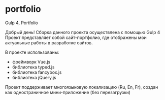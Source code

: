 # portfolio
Gulp 4, Portfolio


Добрый день!
Сборка данного проекта осуществлена с помощью Gulp 4
Проект представляет собой сайт-портфолио, где отображены мои актуальные работы в разработке сайтов.

В проекте использованы:
- фреймворк Vue.js
- библиотека typed.js
- библиотека fancybox.js
- библиотека jQuery.js

Проект поддерживает многоязыковую локализацию (Ru, En, Fr), создан как одностраничное мини-приложение (без перезагрузки)
